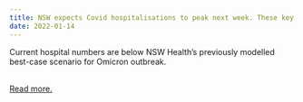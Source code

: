 ```yaml
---
title: NSW expects Covid hospitalisations to peak next week. These key charts will show if that’s happening
date: 2022-01-14
---
```

<p>Current hospital numbers are below NSW Health’s previously modelled best-case scenario for Omicron outbreak.</p><br>
<a href='https://www.theguardian.com/news/datablog/2022/jan/14/nsw-expects-covid-hospitalisation-to-peak-next-week-these-key-charts-will-show-if-its-happening'>Read more.</a>